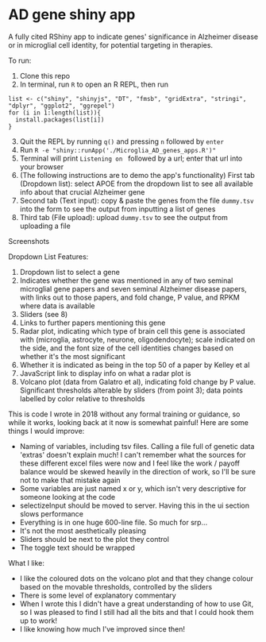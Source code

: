 # AD gene shiny app

A fully cited RShiny app to indicate genes' significance in Alzheimer disease or in microglial cell identity, for potential targeting in therapies.

To run:
1. Clone this repo
2. In terminal, run `R` to open an R REPL, then run
```
list <- c("shiny", "shinyjs", "DT", "fmsb", "gridExtra", "stringi", "dplyr", "ggplot2", "ggrepel")
for (i in 1:length(list)){
  install.packages(list[i])
}
```
3. Quit the REPL by running `q()` and pressing `n` followed by `enter`
4. Run `R -e "shiny::runApp('./Microglia_AD_genes_apps.R')"`
5. Terminal will print `Listening on ` followed by a url; enter that url into your browser
6. (The following instructions are to demo the app's functionality) First tab (Dropdown list): select APOE from the dropdown list to see all available info about that crucial Alzheimer gene
7. Second tab (Text input): copy & paste the genes from the file `dummy.tsv` into the form to see the output from inputting a list of genes
8. Third tab (File upload): upload `dummy.tsv` to see the output from uploading a file

Screenshots

Dropdown List Features:
1. Dropdown list to select a gene
2. Indicates whether the gene was mentioned in any of two seminal microglial gene papers and seven seminal Alzheimer disease papers, with links out to those papers, and fold change, P value, and RPKM where data is available
3. Sliders (see 8)
4. Links to further papers mentioning this gene
5. Radar plot, indicating which type of brain cell this gene is associated with (microglia, astrocyte, neurone, oligodendocyte); scale indicated on the side, and the font size of the cell identities changes based on whether it's the most significant
6. Whether it is indicated as being in the top 50 of a paper by Kelley et al
7. JavaScript link to display info on what a radar plot is
8. Volcano plot (data from Galatro et al), indicating fold change by P value. Significant thresholds alterable by sliders (from point 3); data points labelled by color relative to thresholds

This is code I wrote in 2018 without any formal training or guidance, so while it works, looking back at it now is somewhat painful! Here are some things I would improve:
- Naming of variables, including tsv files. Calling a file full of genetic data 'extras' doesn't explain much! I can't remember what the sources for these different excel files were now and I feel like the work / payoff balance would be skewed heavily in the direction of work, so I'll be sure not to make that mistake again
- Some variables are just named x or y, which isn't very descriptive for someone looking at the code
- selectizeInput should be moved to server. Having this in the ui section slows performance
- Everything is in one huge 600-line file. So much for srp...
- It's not the most aesthetically pleasing
- Sliders should be next to the plot they control
- The toggle text should be wrapped

What I like:
- I like the coloured dots on the volcano plot and that they change colour based on the movable thresholds, controlled by the sliders
- There is some level of explanatory commentary
- When I wrote this I didn't have a great understanding of how to use Git, so I was pleased to find I still had all the bits and that I could hook them up to work!
- I like knowing how much I've improved since then!
